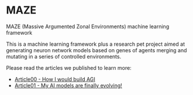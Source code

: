 # MAZE
MAZE (Massive Argumented Zonal Environments) machine learning framework

This is a machine learning framework plus a research pet project aimed at generating neuron network models based on genes of agents merging and mutating in a series of controlled environments.

Please read the articles we published to learn more:

- [Article00 - How I would build AGI](https://fangpenlin.com/posts/2025/02/06/maze-how-i-would-build-agi/)
- [Article01 - My AI models are finally evolving!](http://fangpenlin.com/posts/2025/02/18/maze-my-ai-models-are-finally-evolving/)
